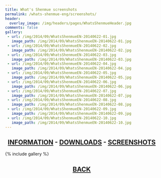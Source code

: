 ```yaml
---
title: What's Shenmue screenshots
permalink: /whats-shenmue-eng/screenshots/
header:
  overlay_image: /img/headers/pages/WhatsShenmueHeader.jpg
comments: false
gallery:
 - url: /img/2014/09/WhatsShenmueEN-20140622-01.jpg
   image_path: /img/2014/09/WhatsShenmueEN-20140622-01.jpg
 - url: /img/2014/09/WhatsShenmueEN-20140622-02.jpg
   image_path: /img/2014/09/WhatsShenmueEN-20140622-02.jpg
 - url: /img/2014/09/WhatsShenmueEN-20140622-03.jpg
   image_path: /img/2014/09/WhatsShenmueEN-20140622-03.jpg
 - url: /img/2014/09/WhatsShenmueEN-20140622-04.jpg
   image_path: /img/2014/09/WhatsShenmueEN-20140622-04.jpg
 - url: /img/2014/09/WhatsShenmueEN-20140622-05.jpg
   image_path: /img/2014/09/WhatsShenmueEN-20140622-05.jpg
 - url: /img/2014/09/WhatsShenmueEN-20140622-06.jpg
   image_path: /img/2014/09/WhatsShenmueEN-20140622-06.jpg
 - url: /img/2014/09/WhatsShenmueEN-20140622-07.jpg
   image_path: /img/2014/09/WhatsShenmueEN-20140622-07.jpg
 - url: /img/2014/09/WhatsShenmueEN-20140622-08.jpg
   image_path: /img/2014/09/WhatsShenmueEN-20140622-08.jpg
 - url: /img/2014/09/WhatsShenmueEN-20140622-09.jpg
   image_path: /img/2014/09/WhatsShenmueEN-20140622-09.jpg
 - url: /img/2014/09/WhatsShenmueEN-20140622-10.jpg
   image_path: /img/2014/09/WhatsShenmueEN-20140622-10.jpg
---
```

<h2 style="text-align: center;"><strong><a href="/whats-shenmue-eng/information/">INFORMATION</a> - <a href="/whats-shenmue-eng/download/">DOWNLOADS</a> - <a href="/whats-shenmue-eng/screenshots/">SCREENSHOTS</a></strong></h2>

{% include gallery %}

<h2 style="text-align: center;"><strong><a href="/whats-shenmue-eng/">BACK</a></strong></h2>


